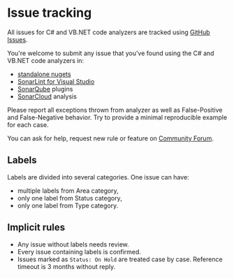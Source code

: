 # Issue tracking

All issues for C# and VB.NET code analyzers are tracked using [GitHub Issues](https://github.com/SonarSource/sonar-dotnet/issues).

You're welcome to submit any issue that you've found using the C# and VB.NET code analyzers in:

* [standalone nugets](https://www.nuget.org/packages/SonarAnalyzer.CSharp/)
* [SonarLint for Visual Studio](https://www.sonarlint.org/visualstudio/)
* [SonarQube](https://www.sonarqube.org/) plugins 
* [SonarCloud](https://sonarcloud.io/about) analysis

Please report all exceptions thrown from analyzer as well as False-Positive and False-Negative behavior. Try to provide a minimal reproducible example for each case.

You can ask for help, request new rule or feature on [Community Forum](https://community.sonarsource.com/).

## Labels

Labels are divided into several categories. One issue can have:

* multiple labels from Area category,
* only one label from Status category,
* only one label from Type category.

## Implicit rules

* Any issue without labels needs review.
* Every issue containing labels is confirmed.
* Issues marked as `Status: On Hold` are treated case by case. Reference timeout is 3 months without reply.